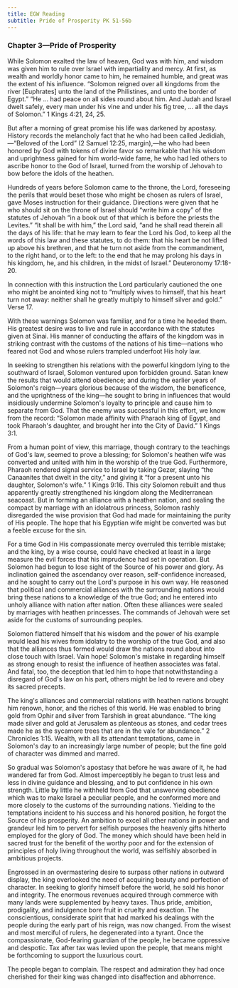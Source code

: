 ```yaml
---
title: EGW Reading
subtitle: Pride of Prosperity PK 51-56b
---
```


### Chapter 3—Pride of Prosperity

While Solomon exalted the law of heaven, God was with him, and wisdom was given him to rule over Israel with impartiality and mercy. At first, as wealth and worldly honor came to him, he remained humble, and great was the extent of his influence. “Solomon reigned over all kingdoms from the river \[Euphrates\] unto the land of the Philistines, and unto the border of Egypt.” “He ... had peace on all sides round about him. And Judah and Israel dwelt safely, every man under his vine and under his fig tree, ... all the days of Solomon.” 1 Kings 4:21, 24, 25.

But after a morning of great promise his life was darkened by apostasy. History records the melancholy fact that he who had been called Jedidiah,—“Beloved of the Lord” (2 Samuel 12:25, margin),—he who had been honored by God with tokens of divine favor so remarkable that his wisdom and uprightness gained for him world-wide fame, he who had led others to ascribe honor to the God of Israel, turned from the worship of Jehovah to bow before the idols of the heathen.

Hundreds of years before Solomon came to the throne, the Lord, foreseeing the perils that would beset those who might be chosen as rulers of Israel, gave Moses instruction for their guidance. Directions were given that he who should sit on the throne of Israel should “write him a copy” of the statutes of Jehovah “in a book out of that which is before the priests the Levites.” “It shall be with him,” the Lord said, “and he shall read therein all the days of his life: that he may learn to fear the Lord his God, to keep all the words of this law and these statutes, to do them: that his heart be not lifted up above his brethren, and that he turn not aside from the commandment, to the right hand, or to the left: to the end that he may prolong his days in his kingdom, he, and his children, in the midst of Israel.” Deuteronomy 17:18-20.

In connection with this instruction the Lord particularly cautioned the one who might be anointed king not to “multiply wives to himself, that his heart turn not away: neither shall he greatly multiply to himself silver and gold.” Verse 17.

With these warnings Solomon was familiar, and for a time he heeded them. His greatest desire was to live and rule in accordance with the statutes given at Sinai. His manner of conducting the affairs of the kingdom was in striking contrast with the customs of the nations of his time—nations who feared not God and whose rulers trampled underfoot His holy law.

In seeking to strengthen his relations with the powerful kingdom lying to the southward of Israel, Solomon ventured upon forbidden ground. Satan knew the results that would attend obedience; and during the earlier years of Solomon's reign—years glorious because of the wisdom, the beneficence, and the uprightness of the king—he sought to bring in influences that would insidiously undermine Solomon's loyalty to principle and cause him to separate from God. That the enemy was successful in this effort, we know from the record: “Solomon made affinity with Pharaoh king of Egypt, and took Pharaoh's daughter, and brought her into the City of David.” 1 Kings 3:1.

From a human point of view, this marriage, though contrary to the teachings of God's law, seemed to prove a blessing; for Solomon's heathen wife was converted and united with him in the worship of the true God. Furthermore, Pharaoh rendered signal service to Israel by taking Gezer, slaying “the Canaanites that dwelt in the city,” and giving it “for a present unto his daughter, Solomon's wife.” 1 Kings 9:16. This city Solomon rebuilt and thus apparently greatly strengthened his kingdom along the Mediterranean seacoast. But in forming an alliance with a heathen nation, and sealing the compact by marriage with an idolatrous princess, Solomon rashly disregarded the wise provision that God had made for maintaining the purity of His people. The hope that his Egyptian wife might be converted was but a feeble excuse for the sin.

For a time God in His compassionate mercy overruled this terrible mistake; and the king, by a wise course, could have checked at least in a large measure the evil forces that his imprudence had set in operation. But Solomon had begun to lose sight of the Source of his power and glory. As inclination gained the ascendancy over reason, self-confidence increased, and he sought to carry out the Lord's purpose in his own way. He reasoned that political and commercial alliances with the surrounding nations would bring these nations to a knowledge of the true God; and he entered into unholy alliance with nation after nation. Often these alliances were sealed by marriages with heathen princesses. The commands of Jehovah were set aside for the customs of surrounding peoples.

Solomon flattered himself that his wisdom and the power of his example would lead his wives from idolatry to the worship of the true God, and also that the alliances thus formed would draw the nations round about into close touch with Israel. Vain hope! Solomon's mistake in regarding himself as strong enough to resist the influence of heathen associates was fatal. And fatal, too, the deception that led him to hope that notwithstanding a disregard of God's law on his part, others might be led to revere and obey its sacred precepts.

The king's alliances and commercial relations with heathen nations brought him renown, honor, and the riches of this world. He was enabled to bring gold from Ophir and silver from Tarshish in great abundance. “The king made silver and gold at Jerusalem as plenteous as stones, and cedar trees made he as the sycamore trees that are in the vale for abundance.” 2 Chronicles 1:15. Wealth, with all its attendant temptations, came in Solomon's day to an increasingly large number of people; but the fine gold of character was dimmed and marred.

So gradual was Solomon's apostasy that before he was aware of it, he had wandered far from God. Almost imperceptibly he began to trust less and less in divine guidance and blessing, and to put confidence in his own strength. Little by little he withheld from God that unswerving obedience which was to make Israel a peculiar people, and he conformed more and more closely to the customs of the surrounding nations. Yielding to the temptations incident to his success and his honored position, he forgot the Source of his prosperity. An ambition to excel all other nations in power and grandeur led him to pervert for selfish purposes the heavenly gifts hitherto employed for the glory of God. The money which should have been held in sacred trust for the benefit of the worthy poor and for the extension of principles of holy living throughout the world, was selfishly absorbed in ambitious projects.

Engrossed in an overmastering desire to surpass other nations in outward display, the king overlooked the need of acquiring beauty and perfection of character. In seeking to glorify himself before the world, he sold his honor and integrity. The enormous revenues acquired through commerce with many lands were supplemented by heavy taxes. Thus pride, ambition, prodigality, and indulgence bore fruit in cruelty and exaction. The conscientious, considerate spirit that had marked his dealings with the people during the early part of his reign, was now changed. From the wisest and most merciful of rulers, he degenerated into a tyrant. Once the compassionate, God-fearing guardian of the people, he became oppressive and despotic. Tax after tax was levied upon the people, that means might be forthcoming to support the luxurious court.

The people began to complain. The respect and admiration they had once cherished for their king was changed into disaffection and abhorrence.